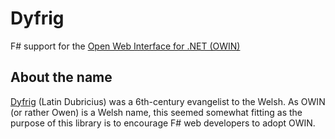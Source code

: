 # Dyfrig

F# support for the [Open Web Interface for .NET (OWIN)](http://owin.org/)

## About the name

[Dyfrig](http://en.wikipedia.org/wiki/Dubricius) (Latin Dubricius) was a 6th-century evangelist to the Welsh. As OWIN (or rather Owen) is a Welsh name, this seemed somewhat fitting as the purpose of this library is to encourage F# web developers to adopt OWIN.

